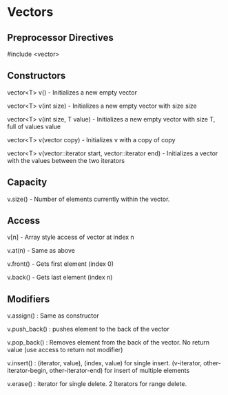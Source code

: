 # Vectors

## Preprocessor Directives

#include \<vector\>

## Constructors
 vector\<T\> v() - Initializes a new empty vector
 
 vector\<T\> v(int size) - Initializes a new empty vector with size size
 
 vector\<T\> v(int size, T value) - Initializes a new empty vector with size T, full of values value
 
 vector\<T\> v(vector<T> copy) - Initializes v with a copy of copy
 
 vector\<T\> v(vector<T>::iterator start, vector<T>::iterator end) - Initializes a vector with the values between the two iterators 

## Capacity

v.size() - Number of elements currently within the vector.

## Access

v[n] - Array style access of vector at index n

v.at(n) - Same as above

v.front() - Gets first element (index 0)

v.back() - Gets last element (index n)

## Modifiers

v.assign() : Same as constructor

v.push_back() : pushes element to the back of the vector

v.pop_back() : Removes element from the back of the vector. No return value (use access to return not modifier)

v.insert() : (iterator, value), (index, value) for single insert. (v-iterator, other-iterator-begin, other-iterator-end) for insert of multiple elements

v.erase() : iterator for single delete. 2 Iterators for range delete. 
